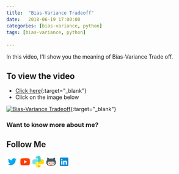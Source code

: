 ```yaml
---
title:  "Bias-Variance Tradeoff"
date:   2018-06-19 17:00:00
categories: [bias-variance, python]
tags: [bias-variance, python]

---
```


In this video, I'll show you the meaning of Bias-Variance Trade off.


## To view the video
* [Click here](https://youtu.be/0UTNyTZgEWQ){:target="_blank"}
* Click on the image below

[![Bias-Variance Tradeoff](http://img.youtube.com/vi/0UTNyTZgEWQ/0.jpg)](http://www.youtube.com/watch?v=0UTNyTZgEWQ){:target="_blank"}

### Want to know more about me?
## Follow Me
<a href="https://twitter.com/_bhaveshbhatt" target="_blank"><img class="ai-subscribed-social-icon" src="/assets/images/tw.png" width="30"></a>
<a href="https://www.youtube.com/bhaveshbhatt8791/" target="_blank"><img class="ai-subscribed-social-icon" src="/assets/images/ytb.png" width="30"></a>
<a href="https://www.youtube.com/PythonTricks/" target="_blank"><img class="ai-subscribed-social-icon" src="/assets/images/python_logo.png" width="30"></a>
<a href="https://github.com/bhattbhavesh91" target="_blank"><img class="ai-subscribed-social-icon" src="/assets/images/gthb.png" width="30"></a>
<a href="https://www.linkedin.com/in/bhattbhavesh91/" target="_blank"><img class="ai-subscribed-social-icon" src="/assets/images/lnkdn.png" width="30"></a>
